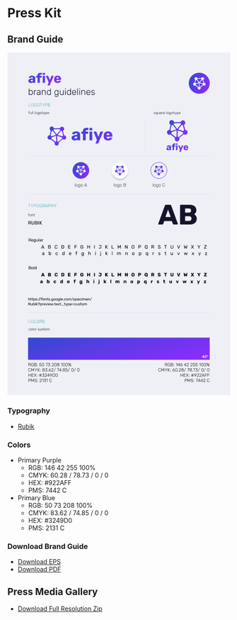 # Press Kit

## Brand Guide

![Afiye Brand Guide](../_media/brandGuideDesktop.png)

### Typography

- [Rubik](https://fonts.google.com/specimen/Rubik?query=rubik)

### Colors

- Primary Purple
  - RGB: 146 42 255 100%
  - CMYK: 60.28 / 78.73 / 0 / 0
  - HEX: #922AFF
  - PMS: 7442 C
- Primary Blue
  - RGB: 50 73 208 100%
  - CMYK: 83.62 / 74.85 / 0 / 0
  - HEX: #3249D0
  - PMS: 2131 C

### Download Brand Guide

- [Download EPS](../_downloads/afiye-brandGuide.eps ':ignore')
- [Download PDF](../_downloads/afiye-brandGuide.pdf ':ignore')

## Press Media Gallery

- [Download Full Resolution Zip](../_downloads/afiye-media.zip ':ignore')
